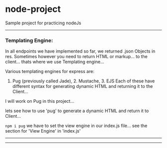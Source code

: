 # node-project
Sample project for practicing nodeJs

___
### Templating Engine:
In all endpoints we have implemented so far, we returned .json Objects in res. Sometimes however you need to return HTML or markup... to the client... thats where we use Templating engine... 

Various templating engines for express are:
1. Pug (previously called Jade), 2. Mustache, 3. EJS
Each of these have different syntax for generating dynamic HTML and returning it to the Client... 

I will work on Pug in this project... 

lets see how to use 'pug' to generate a dynamic HTML and return it to Client... 

`
npm i pug
`
we have to set the view engine in our index.js file... see the section for 'View Engine' in 'index.js'

___


___